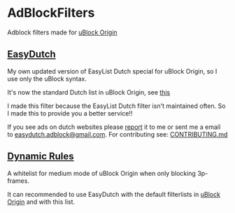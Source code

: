 # AdBlockFilters
Adblock filters made for [uBlock Origin](https://github.com/uBlockOrigin/uAssets)

## [EasyDutch](https://github.com/BPower0036/AdBlockFilters/tree/main/EasyDutch)
My own updated version of EasyList Dutch special for uBlock Origin, so I use only the uBlock syntax. 

It's now the standard Dutch list in uBlock Origin, see [this](https://github.com/gorhill/uBlock/commit/1fc3b57ba5dafcf9283eef4274043446207da9df)

I made this filter because the EasyList Dutch filter isn't maintained often.
So I made this to provide you a better service!!

If you see ads on dutch websites please [report](https://github.com/BPower0036/AdBlockFilters/issues) it to me or sent me a email to easydutch.adblock@gmail.com. For contributing see: [CONTRIBUTING.md](https://github.com/BPower0036/AdBlockFilters/blob/main/CONTRIBUTING.md)

## [Dynamic Rules](https://github.com/BPower0036/AdBlockFilters/blob/main/dynamic%20rules)
A whitelist for medium mode of uBlock Origin when only blocking 3p-frames.

It can recommended to use EasyDutch with the default filterlists in [uBlock Origin](https://github.com/uBlockOrigin/uAssets) and with this list.
